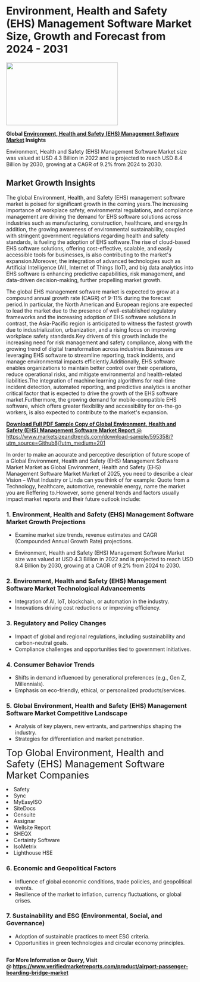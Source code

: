 <H1>Environment, Health and Safety (EHS) Management Software Market Size, Growth and Forecast from 2024 - 2031</H1><img class="aligncenter size-medium wp-image-584254" src="https://thirdeyenews.in/wp-content/uploads/2024/09/Global-Market-Research-300x168.jpeg" alt="" width="300" height="168" /><p><strong>Global&nbsp;<a href="https://www.marketsizeandtrends.com/download-sample/595358/?utm_source=Github8j?utm_medium=201">Environment, Health and Safety (EHS) Management Software Market</a> Insights</strong></p><p>Environment, Health and Safety (EHS) Management Software Market size was valued at USD 4.3 Billion in 2022 and is projected to reach USD 8.4 Billion by 2030, growing at a CAGR of 9.2% from 2024 to 2030.</p><p><h2>Market Growth Insights</h2> The global Environment, Health, and Safety (EHS) management software market is poised for significant growth in the coming years.The increasing importance of workplace safety, environmental regulations, and compliance management are driving the demand for EHS software solutions across industries such as manufacturing, construction, healthcare, and energy.In addition, the growing awareness of environmental sustainability, coupled with stringent government regulations regarding health and safety standards, is fueling the adoption of EHS software.The rise of cloud-based EHS software solutions, offering cost-effective, scalable, and easily accessible tools for businesses, is also contributing to the market's expansion.Moreover, the integration of advanced technologies such as Artificial Intelligence (AI), Internet of Things (IoT), and big data analytics into EHS software is enhancing predictive capabilities, risk management, and data-driven decision-making, further propelling market growth.<p><a href="#"></a></p> The global EHS management software market is expected to grow at a compound annual growth rate (CAGR) of 9-11% during the forecast period.In particular, the North American and European regions are expected to lead the market due to the presence of well-established regulatory frameworks and the increasing adoption of EHS software solutions.In contrast, the Asia-Pacific region is anticipated to witness the fastest growth due to industrialization, urbanization, and a rising focus on improving workplace safety standards.Key drivers of this growth include the increasing need for risk management and safety compliance, along with the growing trend of digital transformation across industries.Businesses are leveraging EHS software to streamline reporting, track incidents, and manage environmental impacts efficiently.Additionally, EHS software enables organizations to maintain better control over their operations, reduce operational risks, and mitigate environmental and health-related liabilities.The integration of machine learning algorithms for real-time incident detection, automated reporting, and predictive analytics is another critical factor that is expected to drive the growth of the EHS software market.Furthermore, the growing demand for mobile-compatible EHS software, which offers greater flexibility and accessibility for on-the-go workers, is also expected to contribute to the market's expansion.<p><a href="#"></p><p><span class=""><strong>Download Full PDF Sample Copy of Global Environment, Health and Safety (EHS) Management Software Market Report</strong> @ <a href="https://www.marketsizeandtrends.com/download-sample/595358/?utm_source=Github8j?utm_medium=201" target="_blank">https://www.marketsizeandtrends.com/download-sample/595358/?utm_source=Github8j?utm_medium=201</a></span></p><p>In order to make an accurate and perceptive description of future scope of a Global&nbsp;Environment, Health and Safety (EHS) Management Software Market Market as Global&nbsp;Environment, Health and Safety (EHS) Management Software Market Market of 2025, you need to describe a clear Vision &ndash; What Industry or Linda can you think of for example: Quote from a Technology, healthcare, automotive, renewable energy, name the market you are Reffering to.However, some general trends and factors usually impact market reports and their future outlook include:</p><h3>1.&nbsp;<strong>Environment, Health and Safety (EHS) Management Software Market Growth Projections</strong></h3><ul><li>Examine market size trends, revenue estimates and CAGR (Compounded Annual Growth Rate) projections.</li><li><p>Environment, Health and Safety (EHS) Management Software Market size was valued at USD 4.3 Billion in 2022 and is projected to reach USD 8.4 Billion by 2030, growing at a CAGR of 9.2% from 2024 to 2030.</p></li></ul><h3>2.&nbsp;<strong>Environment, Health and Safety (EHS) Management Software Market Technological Advancements</strong></h3><ul><li>Integration of AI, IoT, blockchain, or automation in the industry.</li><li>Innovations driving cost reductions or improving efficiency.</li></ul><h3>3.&nbsp;<strong>Regulatory and Policy Changes</strong></h3><ul><li>Impact of global and regional regulations, including sustainability and carbon-neutral goals.</li><li>Compliance challenges and opportunities tied to government initiatives.</li></ul><h3>4.&nbsp;<strong>Consumer Behavior Trends</strong></h3><ul><li>Shifts in demand influenced by generational preferences (e.g., Gen Z, Millennials).</li><li>Emphasis on eco-friendly, ethical, or personalized products/services.</li></ul><h3>5.&nbsp;<strong>Global Environment, Health and Safety (EHS) Management Software Market Competitive Landscape</strong></h3><ul><li>Analysis of key players, new entrants, and partnerships shaping the industry.</li><li>Strategies for differentiation and market penetration.</li></ul><p data-pm-slice="1 1 []"><span style="color: inherit; font-family: inherit; font-size: 25px;">Top Global Environment, Health and Safety (EHS) Management Software Market Companies</span></p><div class="" data-test-id=""><p><li>Safety</li><li> Sync</li><li> MyEasyISO</li><li> SiteDocs</li><li> Gensuite</li><li> Assignar</li><li> Wellsite Report</li><li> SHEQX</li><li> Certainty Software</li><li> IsoMetrix</li><li> Lighthouse HSE</li></p></div><h3>6.&nbsp;<strong>Economic and Geopolitical Factors</strong></h3><ul><li>Influence of global economic conditions, trade policies, and geopolitical events.</li><li>Resilience of the market to inflation, currency fluctuations, or global crises.</li></ul><h3>7.&nbsp;<strong>Sustainability and ESG (Environmental, Social, and Governance)</strong></h3><ul><li>Adoption of sustainable practices to meet ESG criteria.</li><li>Opportunities in green technologies and circular economy principles.</li></ul><h2><strong style="font-size: 14px;">For More Information or Query, Visit @&nbsp;</strong><a style="background-color: #ffffff; font-size: 14px;" href="https://www.marketsizeandtrends.com/report/environment-health-and-safety-ehs-management-software-market/" target="_blank">https://www.verifiedmarketreports.com/product/airport-passenger-boarding-bridge-market</a></h2>